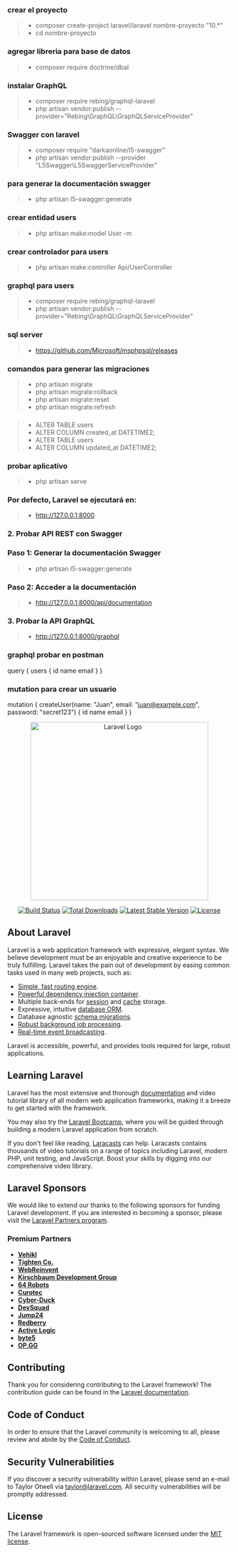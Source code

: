 
### crear el proyecto
>- composer create-project laravel/laravel nombre-proyecto "10.*"
>- cd nombre-proyecto

### agregar libreria para base de datos
>- composer require doctrine/dbal

### instalar GraphQL
>- composer require rebing/graphql-laravel
>- php artisan vendor:publish --provider="Rebing\GraphQL\GraphQLServiceProvider"

### Swagger con laravel
>- composer require "darkaonline/l5-swagger"
>- php artisan vendor:publish --provider "L5Swagger\L5SwaggerServiceProvider"

### para generar la documentación swagger
>- php artisan l5-swagger:generate

### crear entidad users
>- php artisan make:model User -m

### crear controlador para users
>- php artisan make:controller Api/UserController

### graphql para users
>- composer require rebing/graphql-laravel
>- php artisan vendor:publish --provider="Rebing\GraphQL\GraphQLServiceProvider"



### sql server
>- https://github.com/Microsoft/msphpsql/releases

### comandos para generar las migraciones
>- php artisan migrate
>- php artisan migrate:rollback
>- php artisan migrate:reset
>- php artisan migrate:refresh

###
>- ALTER TABLE users 
>- ALTER COLUMN created_at DATETIME2;
>- ALTER TABLE users 
>- ALTER COLUMN updated_at DATETIME2;


### probar aplicativo
>- php artisan serve

### Por defecto, Laravel se ejecutará en:
>- http://127.0.0.1:8000

### 2. Probar API REST con Swagger
### Paso 1: Generar la documentación Swagger
>- php artisan l5-swagger:generate

### Paso 2: Acceder a la documentación
>- http://127.0.0.1:8000/api/documentation

### 3. Probar la API GraphQL
>- http://127.0.0.1:8000/graphql

### graphql probar en postman
query {
  users {
    id
    name
    email
  }
}

### mutation para crear un usuario
mutation {
  createUser(name: "Juan", email: "juan@example.com", password: "secret123") {
    id
    name
    email
  }
}


<p align="center"><a href="https://laravel.com" target="_blank"><img src="https://raw.githubusercontent.com/laravel/art/master/logo-lockup/5%20SVG/2%20CMYK/1%20Full%20Color/laravel-logolockup-cmyk-red.svg" width="400" alt="Laravel Logo"></a></p>

<p align="center">
<a href="https://github.com/laravel/framework/actions"><img src="https://github.com/laravel/framework/workflows/tests/badge.svg" alt="Build Status"></a>
<a href="https://packagist.org/packages/laravel/framework"><img src="https://img.shields.io/packagist/dt/laravel/framework" alt="Total Downloads"></a>
<a href="https://packagist.org/packages/laravel/framework"><img src="https://img.shields.io/packagist/v/laravel/framework" alt="Latest Stable Version"></a>
<a href="https://packagist.org/packages/laravel/framework"><img src="https://img.shields.io/packagist/l/laravel/framework" alt="License"></a>
</p>

## About Laravel

Laravel is a web application framework with expressive, elegant syntax. We believe development must be an enjoyable and creative experience to be truly fulfilling. Laravel takes the pain out of development by easing common tasks used in many web projects, such as:

- [Simple, fast routing engine](https://laravel.com/docs/routing).
- [Powerful dependency injection container](https://laravel.com/docs/container).
- Multiple back-ends for [session](https://laravel.com/docs/session) and [cache](https://laravel.com/docs/cache) storage.
- Expressive, intuitive [database ORM](https://laravel.com/docs/eloquent).
- Database agnostic [schema migrations](https://laravel.com/docs/migrations).
- [Robust background job processing](https://laravel.com/docs/queues).
- [Real-time event broadcasting](https://laravel.com/docs/broadcasting).

Laravel is accessible, powerful, and provides tools required for large, robust applications.

## Learning Laravel

Laravel has the most extensive and thorough [documentation](https://laravel.com/docs) and video tutorial library of all modern web application frameworks, making it a breeze to get started with the framework.

You may also try the [Laravel Bootcamp](https://bootcamp.laravel.com), where you will be guided through building a modern Laravel application from scratch.

If you don't feel like reading, [Laracasts](https://laracasts.com) can help. Laracasts contains thousands of video tutorials on a range of topics including Laravel, modern PHP, unit testing, and JavaScript. Boost your skills by digging into our comprehensive video library.

## Laravel Sponsors

We would like to extend our thanks to the following sponsors for funding Laravel development. If you are interested in becoming a sponsor, please visit the [Laravel Partners program](https://partners.laravel.com).

### Premium Partners

- **[Vehikl](https://vehikl.com/)**
- **[Tighten Co.](https://tighten.co)**
- **[WebReinvent](https://webreinvent.com/)**
- **[Kirschbaum Development Group](https://kirschbaumdevelopment.com)**
- **[64 Robots](https://64robots.com)**
- **[Curotec](https://www.curotec.com/services/technologies/laravel/)**
- **[Cyber-Duck](https://cyber-duck.co.uk)**
- **[DevSquad](https://devsquad.com/hire-laravel-developers)**
- **[Jump24](https://jump24.co.uk)**
- **[Redberry](https://redberry.international/laravel/)**
- **[Active Logic](https://activelogic.com)**
- **[byte5](https://byte5.de)**
- **[OP.GG](https://op.gg)**

## Contributing

Thank you for considering contributing to the Laravel framework! The contribution guide can be found in the [Laravel documentation](https://laravel.com/docs/contributions).

## Code of Conduct

In order to ensure that the Laravel community is welcoming to all, please review and abide by the [Code of Conduct](https://laravel.com/docs/contributions#code-of-conduct).

## Security Vulnerabilities

If you discover a security vulnerability within Laravel, please send an e-mail to Taylor Otwell via [taylor@laravel.com](mailto:taylor@laravel.com). All security vulnerabilities will be promptly addressed.

## License

The Laravel framework is open-sourced software licensed under the [MIT license](https://opensource.org/licenses/MIT).
